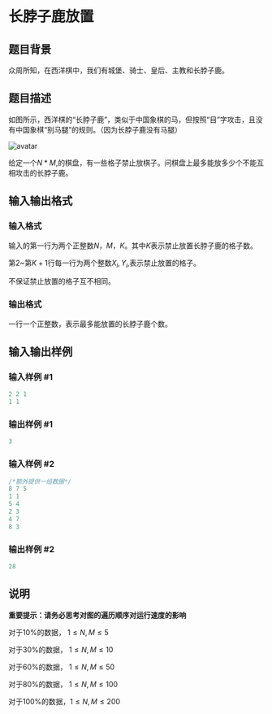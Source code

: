 # 长脖子鹿放置

## 题目背景

众周所知，在西洋棋中，我们有城堡、骑士、皇后、主教和长脖子鹿。

## 题目描述

如图所示，西洋棋的“长脖子鹿”，类似于中国象棋的马，但按照“目”字攻击，且没有中国象棋“别马腿”的规则。（因为长脖子鹿没有马腿）

![avatar](https://cdn.luogu.com.cn/upload/pic/37260.png)

给定一个$N * M$,的棋盘，有一些格子禁止放棋子。问棋盘上最多能放多少个不能互相攻击的长脖子鹿。

## 输入输出格式

### 输入格式

输入的第一行为两个正整数$N$，$M$，$K$。其中$K$表示禁止放置长脖子鹿的格子数。

第$2$~第$K+1$行每一行为两个整数$X_i, Y_i$,表示禁止放置的格子。

不保证禁止放置的格子互不相同。

### 输出格式

一行一个正整数，表示最多能放置的长脖子鹿个数。

## 输入输出样例

### 输入样例 #1

```cpp
2 2 1
1 1
```


### 输出样例 #1

```cpp
3
```


### 输入样例 #2

```cpp
/*额外提供一组数据*/
8 7 5
1 1
5 4
2 3
4 7
8 3
```


### 输出样例 #2

```cpp
28
```


## 说明

**重要提示：请务必思考对图的遍历顺序对运行速度的影响**

对于$10$%的数据， $1 ≤ N,M ≤ 5$

对于$30$%的数据， $1 ≤ N,M ≤ 10$

对于$60$%的数据， $1 ≤ N,M ≤ 50$

对于$80$%的数据， $1 ≤ N,M ≤ 100$

对于$100$%的数据，$1 ≤ N,M ≤ 200$

